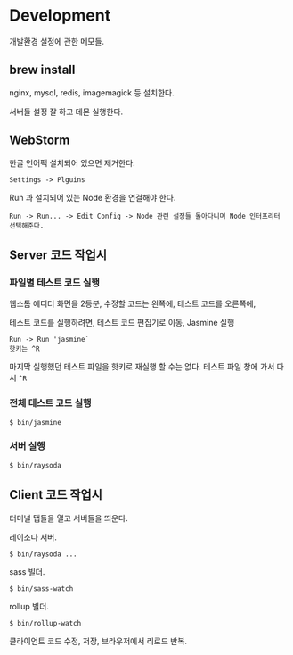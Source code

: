 # Development

개발환경 설정에 관한 메모들.

## brew install

nginx, mysql, redis, imagemagick 등 설치한다.

서버들 설정 잘 하고 데몬 실행한다.

## WebStorm

한글 언어팩 설치되어 있으면 제거한다.

    Settings -> Plguins

Run 과 설치되어 있는 Node 환경을 연결해야 한다.

    Run -> Run... -> Edit Config -> Node 관련 설정들 돌아다니며 Node 인터프리터 선택해준다.

## Server 코드 작업시

### 파일별 테스트 코드 실행

웹스톰 에디터 화면을 2등분,
수정할 코드는 왼쪽에,
테스트 코드를 오른쪽에,

테스트 코드를 실행하려면,
테스트 코드 편집기로 이동,
Jasmine 실행

    Run -> Run 'jasmine`
    핫키는 ^R

마지막 실행했던 테스트 파일을 핫키로 재실행 할 수는 없다.
테스트 파일 창에 가서 다시 `^R`

### 전체 테스트 코드 실행

    $ bin/jasmine

### 서버 실행

    $ bin/raysoda

## Client 코드 작업시

터미널 탭들을 열고 서버들을 띄운다.

레이소다 서버.

    $ bin/raysoda ...

sass 빌더.

    $ bin/sass-watch

rollup 빌더.

    $ bin/rollup-watch

클라이언트 코드 수정, 저장, 브라우저에서 리로드 반복.

